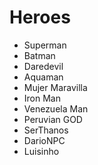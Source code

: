 # Heroes

* Superman
* Batman
* Daredevil
* Aquaman
* Mujer Maravilla
* Iron Man
* Venezuela Man
* Peruvian GOD
* SerThanos
* DarioNPC
* Luisinho

